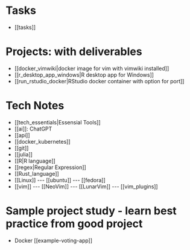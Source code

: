 # Tasks
- [[tasks]]

# Projects: with deliverables
- [[docker_vimwiki|docker image for vim with vimwiki installed]]
- [[r_desktop_app_windows|R desktop app for Windows]]
- [[run_rstudio_docker|RStudio docker container with option for port]]

# Tech Notes
- [[tech_essentials|Essensial Tools]]
- [[ai]]: ChatGPT
- [[api]]
- [[docker_kubernetes]]
- [[git]]
- [[julia]]
- [[R|R language]]
- [[regex|Regular Expression]]
- [[Rust_language]]
- [[Linux]] --- [[ubuntu]] --- [[fedora]]
- [[vim]] --- [[NeoVim]] --- [[LunarVim]] --- [[vim_plugins]]

# Sample project study - learn best practice from good project
- Docker [[example-voting-app]]
